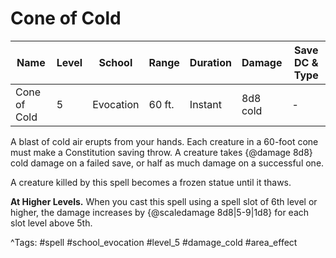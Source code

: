 # Cone of Cold

| Name | Level | School | Range | Duration | Damage | Save DC & Type |
|------|-------|--------|-------|----------|--------|----------------|
| Cone of Cold | 5 | Evocation | 60 ft. | Instant | 8d8 cold | - |

A blast of cold air erupts from your hands. Each creature in a 60-foot cone must make a Constitution saving throw. A creature takes {@damage 8d8} cold damage on a failed save, or half as much damage on a successful one.

A creature killed by this spell becomes a frozen statue until it thaws.

**At Higher Levels.** When you cast this spell using a spell slot of 6th level or higher, the damage increases by {@scaledamage 8d8|5-9|1d8} for each slot level above 5th.

^Tags: #spell #school_evocation #level_5 #damage_cold #area_effect